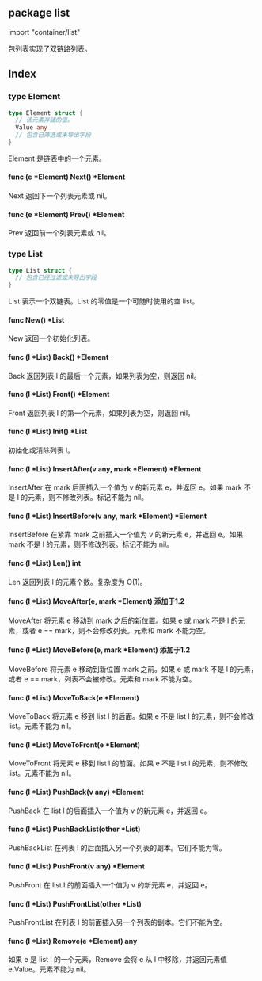 ## package list

import "container/list"

包列表实现了双链路列表。

## Index

### type Element

```go
type Element struct {
  // 该元素存储的值。
  Value any
  // 包含已筛选或未导出字段
}
```

Element 是链表中的一个元素。

#### func (e *Element) Next() *Element

Next 返回下一个列表元素或 nil。

#### func (e *Element) Prev() *Element

Prev 返回前一个列表元素或 nil。

### type List

```go
type List struct {
  // 包含已经过滤或未导出字段
}
```

List 表示一个双链表。List 的零值是一个可随时使用的空 list。

#### func New() *List

New 返回一个初始化列表。

#### func (l *List) Back() *Element

Back 返回列表 l 的最后一个元素，如果列表为空，则返回 nil。

#### func (l *List) Front() *Element

Front 返回列表 l 的第一个元素，如果列表为空，则返回 nil。

#### func (l *List) Init() *List

初始化或清除列表 l。

#### func (l *List) InsertAfter(v any, mark *Element) *Element

InsertAfter 在 mark 后面插入一个值为 v 的新元素 e，并返回 e。如果 mark 不是 l 的元素，则不修改列表。标记不能为 nil。

#### func (l *List) InsertBefore(v any, mark *Element) *Element

InsertBefore 在紧靠 mark 之前插入一个值为 v 的新元素 e，并返回 e。如果 mark 不是 l 的元素，则不修改列表。标记不能为 nil。

#### func (l *List) Len() int

Len 返回列表 l 的元素个数。复杂度为 O(1)。

#### func (l *List) MoveAfter(e, mark *Element) 添加于1.2

MoveAfter 将元素 e 移动到 mark 之后的新位置。如果 e 或 mark 不是 l 的元素，或者 e == mark，则不会修改列表。元素和 mark 不能为空。

#### func (l *List) MoveBefore(e, mark *Element) 添加于1.2

MoveBefore 将元素 e 移动到新位置 mark 之前。如果 e 或 mark 不是 l 的元素，或者 e == mark，列表不会被修改。元素和 mark 不能为空。

#### func (l *List) MoveToBack(e *Element)

MoveToBack 将元素 e 移到 list l 的后面。如果 e 不是 list l 的元素，则不会修改 list。元素不能为 nil。

#### func (l *List) MoveToFront(e *Element)

MoveToFront 将元素 e 移到 list l 的前面。如果 e 不是 list l 的元素，则不修改 list。元素不能为 nil。

#### func (l *List) PushBack(v any) *Element

PushBack 在 list l 的后面插入一个值为 v 的新元素 e，并返回 e。

#### func (l *List) PushBackList(other *List)

PushBackList 在列表 l 的后面插入另一个列表的副本。它们不能为零。

#### func (l *List) PushFront(v any) *Element

PushFront 在 list l 的前面插入一个值为 v 的新元素 e，并返回 e。

#### func (l *List) PushFrontList(other *List)

PushFrontList 在列表 l 的前面插入另一个列表的副本。它们不能为空。

#### func (l *List) Remove(e *Element) any

如果 e 是 list l 的一个元素，Remove 会将 e 从 l 中移除，并返回元素值 e.Value。元素不能为 nil。